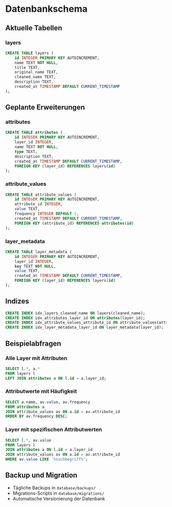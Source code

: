 # Datenbankschema

## Aktuelle Tabellen

### layers
```sql
CREATE TABLE layers (
    id INTEGER PRIMARY KEY AUTOINCREMENT,
    name TEXT NOT NULL,
    title TEXT,
    original_name TEXT,
    cleaned_name TEXT,
    description TEXT,
    created_at TIMESTAMP DEFAULT CURRENT_TIMESTAMP
);
```

## Geplante Erweiterungen

### attributes
```sql
CREATE TABLE attributes (
    id INTEGER PRIMARY KEY AUTOINCREMENT,
    layer_id INTEGER,
    name TEXT NOT NULL,
    type TEXT,
    description TEXT,
    created_at TIMESTAMP DEFAULT CURRENT_TIMESTAMP,
    FOREIGN KEY (layer_id) REFERENCES layers(id)
);
```

### attribute_values
```sql
CREATE TABLE attribute_values (
    id INTEGER PRIMARY KEY AUTOINCREMENT,
    attribute_id INTEGER,
    value TEXT,
    frequency INTEGER DEFAULT 1,
    created_at TIMESTAMP DEFAULT CURRENT_TIMESTAMP,
    FOREIGN KEY (attribute_id) REFERENCES attributes(id)
);
```

### layer_metadata
```sql
CREATE TABLE layer_metadata (
    id INTEGER PRIMARY KEY AUTOINCREMENT,
    layer_id INTEGER,
    key TEXT NOT NULL,
    value TEXT,
    created_at TIMESTAMP DEFAULT CURRENT_TIMESTAMP,
    FOREIGN KEY (layer_id) REFERENCES layers(id)
);
```

## Indizes

```sql
CREATE INDEX idx_layers_cleaned_name ON layers(cleaned_name);
CREATE INDEX idx_attributes_layer_id ON attributes(layer_id);
CREATE INDEX idx_attribute_values_attribute_id ON attribute_values(attribute_id);
CREATE INDEX idx_layer_metadata_layer_id ON layer_metadata(layer_id);
```

## Beispielabfragen

### Alle Layer mit Attributen
```sql
SELECT l.*, a.*
FROM layers l
LEFT JOIN attributes a ON l.id = a.layer_id;
```

### Attributwerte mit Häufigkeit
```sql
SELECT a.name, av.value, av.frequency
FROM attributes a
JOIN attribute_values av ON a.id = av.attribute_id
ORDER BY av.frequency DESC;
```

### Layer mit spezifischen Attributwerten
```sql
SELECT l.*, av.value
FROM layers l
JOIN attributes a ON l.id = a.layer_id
JOIN attribute_values av ON a.id = av.attribute_id
WHERE av.value LIKE '%suchbegriff%';
```

## Backup und Migration

- Tägliche Backups in `database/backups/`
- Migrations-Scripts in `database/migrations/`
- Automatische Versionierung der Datenbank 